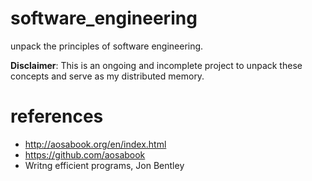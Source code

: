 # software_engineering

unpack the principles of software engineering.

**Disclaimer**: This is an ongoing and incomplete project to unpack these concepts and serve as my distributed memory.

# references
* http://aosabook.org/en/index.html
* https://github.com/aosabook
* Writng efficient programs, Jon Bentley
  

